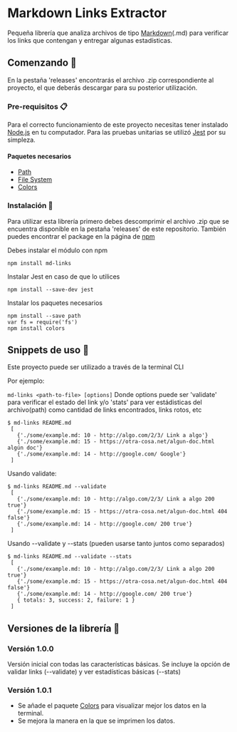 # Markdown Links Extractor

Pequeña librería que analiza archivos de tipo [Markdown](https://es.wikipedia.org/wiki/Markdown)(.md) para verificar los links que contengan y entregar algunas estadísticas.

## Comenzando 🚀

En la pestaña 'releases' encontrarás el archivo .zip correspondiente al proyecto, el que deberás descargar para su posterior utilización.

### Pre-requisitos 📋

Para el correcto funcionamiento de este proyecto necesitas tener instalado [Node.js](https://nodejs.org/) en tu computador. Para las pruebas unitarias se utilizó [Jest](https://jestjs.io/) por su simpleza.

#### Paquetes necesarios 

- [Path](https://nodejs.org/api/path.html)
- [File System](https://nodejs.org/api/fs.html)
- [Colors](https://www.npmjs.com/package/colors)

### Instalación 🔧

Para utilizar esta librería primero debes descomprimir el archivo .zip que se encuentra disponible en la pestaña 'releases' de este repositorio. También puedes encontrar el package en la página de [npm](https://www.npmjs.com/package/theraven-md-links)

Debes instalar el módulo con npm

```
npm install md-links
```

Instalar Jest en caso de que lo utilices

```
npm install --save-dev jest
```
Instalar los paquetes necesarios

```
npm install --save path
var fs = require('fs')
npm install colors
```

## Snippets de uso 🎁

Este proyecto puede ser utilizado a través de la terminal CLI

Por ejemplo:

`md-links <path-to-file> [options]`
Donde options puede ser 'validate' para verificar el estado del link y/o 'stats' para ver estádisticas del archivo(path) como cantidad de links encontrados, links rotos, etc 

```
$ md-links README.md
 [
   {'./some/example.md: 10 - http://algo.com/2/3/ Link a algo'}
   {'./some/example.md: 15 - https://otra-cosa.net/algun-doc.html algún doc'}
   {'./some/example.md: 14 - http://google.com/ Google'}
 ]
```
Usando validate:

```
$ md-links README.md --validate
 [
   {'./some/example.md: 10 - http://algo.com/2/3/ Link a algo 200 true'}
   {'./some/example.md: 15 - https://otra-cosa.net/algun-doc.html 404 false'}
   {'./some/example.md: 14 - http://google.com/ 200 true'}
 ]
```

Usando --validate y --stats (pueden usarse tanto juntos como separados)
```
$ md-links README.md --validate --stats
 [
   {'./some/example.md: 10 - http://algo.com/2/3/ Link a algo 200 true'}
   {'./some/example.md: 15 - https://otra-cosa.net/algun-doc.html 404 false'}
   {'./some/example.md: 14 - http://google.com/ 200 true'}
   { totals: 3, success: 2, failure: 1 }
 ]
```
## Versiones de la librería 📄

### Versión 1.0.0
Versión inicial con todas las características básicas. Se incluye la opción de validar links (--validate) y ver estadísticas básicas (--stats)
### Versión 1.0.1
- Se añade el paquete [Colors](https://www.npmjs.com/package/colors) para visualizar mejor los datos en la terminal.
- Se mejora la manera en la que se imprimen los datos.
